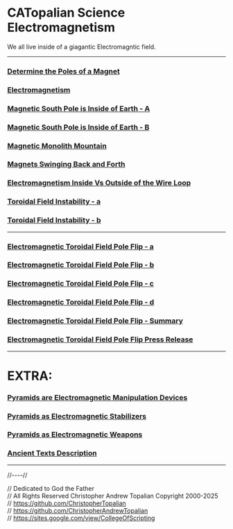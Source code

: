 # CATopalian Science Electromagnetism
We all live inside of a giagantic Electromagntic field.  

---
 
 ### [Determine the Poles of a Magnet](src/determine_poles_of_magnet/determine_poles_of_magnet.md)  

  ### [Electromagnetism](src/electromagnetism/electromagnetism.md)  

### [Magnetic South Pole is Inside of Earth - A](src/magnetic_south_pole_is_inside_earth/magnetic_south_pole_is_inside_earth_a.md)  

### [Magnetic South Pole is Inside of Earth - B](src/magnetic_south_pole_is_inside_earth/magnetic_south_pole_is_inside_earth_b.md)  

### [Magnetic Monolith Mountain](src/magnetic_monolith_mountain/magnetic_monolith_mountain.md)  

### [Magnets Swinging Back and Forth](src/magnets_swinging_back_and_forth/magnets_swinging_back_and_forth.md)  

### [Electromagnetism Inside Vs Outside of the Wire Loop](src/electromagnetism_inside_vs_outside_of_the_wire_loop/electromagnetism_inside_vs_outside_of_the_wire_loop.md)  

### [Toroidal Field Instability - a](src/toroidal_field_instability/toroidal_field_instability_a.md)  

### [Toroidal Field Instability - b](src/toroidal_field_instability/toroidal_field_instability_b.md)  

---

### [Electromagnetic Toroidal Field Pole Flip - a](src/pole_flips/electromagnetic_toroidal_field_pole_flip_a.md)  

### [Electromagnetic Toroidal Field Pole Flip - b](src/pole_flips/electromagnetic_toroidal_field_pole_flip_b.md)  

### [Electromagnetic Toroidal Field Pole Flip - c](src/pole_flips/electromagnetic_toroidal_field_pole_flip_c.md)  

### [Electromagnetic Toroidal Field Pole Flip - d](src/pole_flips/electromagnetic_toroidal_field_pole_flip_d.md)  

### [Electromagnetic Toroidal Field Pole Flip - Summary](src/pole_flips/electromagnetic_toroidal_field_pole_flip_summary.md)  

### [Electromagnetic Toroidal Field Pole Flip Press Release](src/pole_flips/electromagnetic_toroidal_field_pole_flip_press_release.md)  

---

# EXTRA:

### [Pyramids are Electromagnetic Manipulation Devices](src/pyramids/pyramids_are_electromagnetic_manipulation_devices.md)  

### [Pyramids as Electromagnetic Stabilizers](src/pyramids/pyramids_as_electromagnetic_stabilizers.md)  

### [Pyramids as Electromagnetic Weapons](src/pyramids/pyramids_as_electromagnetic_weapons.md)  

### [Ancient Texts Description](src/ancient_texts_description/ancient_texts_description_a.md)  

---

//----//

// Dedicated to God the Father  
// All Rights Reserved Christopher Andrew Topalian Copyright 2000-2025  
// https://github.com/ChristopherTopalian  
// https://github.com/ChristopherAndrewTopalian  
// https://sites.google.com/view/CollegeOfScripting  

